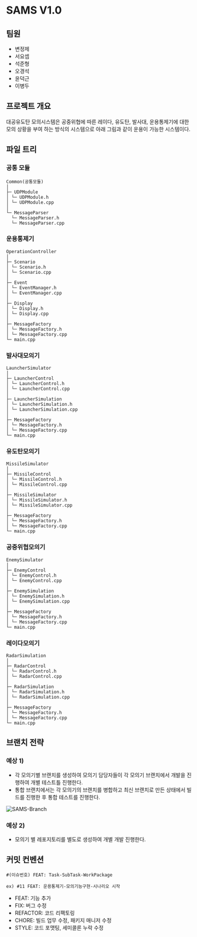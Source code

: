 # SAMS V1.0
## 팀원
- 변정제
- 서요셉
- 석준형
- 오경석
- 윤덕근
- 이병두
  
## 프로젝트 개요
 대공유도탄 모의시스템은 공중위협에 따른 레이다, 유도탄, 발사대, 운용통제기에 대한 모의 상황을 부여
 하는 방식의 시스템으로 아래 그림과 같이 운용이 가능한 시스템이다.

## 파일 트리
### 공통 모듈
```
Common(공통모듈)
│
├─ UDPModule
│ └─ UDPModule.h
│ └─ UDPModule.cpp
│
└─ MessageParser
  └─ MessageParser.h
  └─ MessageParser.cpp

```
### 운용통제기
```
OperationController
│
├─ Scenario
│ └─ Scenario.h
│ └─ Scenario.cpp
│
├─ Event
│ └─ EventManager.h
│ └─ EventManager.cpp
│
├─ Display
│ └─ Display.h
│ └─ Display.cpp
│
├─ MessageFactory
│ └─ MessageFactory.h
│ └─ MessageFactory.cpp
└─ main.cpp
```
### 발사대모의기
```
LauncherSimulator
│
├─ LauncherControl
│ └─ LauncherControl.h
│ └─ LauncherControl.cpp
│
├─ LauncherSimulation
│ └─ LauncherSimulation.h
│ └─ LauncherSimulation.cpp
│
├─ MessageFactory
│ └─ MessageFactory.h
│ └─ MessageFactory.cpp
└─ main.cpp
```
### 유도탄모의기
```
MissileSimulator
│
├─ MissileControl
│ └─ MissileControl.h
│ └─ MissileControl.cpp
│
├─ MissileSimulator
│ └─ MissileSimulator.h
│ └─ MissileSimulator.cpp
│
├─ MessageFactory
│ └─ MessageFactory.h
│ └─ MessageFactory.cpp
└─ main.cpp
```
### 공중위협모의기
```
EnemySimulator
│
├─ EnemyControl
│ └─ EnemyControl.h
│ └─ EnemyControl.cpp
│
├─ EnemySimulation
│ └─ EnemySimulation.h
│ └─ EnemySimulation.cpp
│
├─ MessageFactory
│ └─ MessageFactory.h
│ └─ MessageFactory.cpp
└─ main.cpp
```
### 레이다모의기
```
RadarSimulation
│
├─ RadarControl
│ └─ RadarControl.h
│ └─ RadarControl.cpp
│
├─ RadarSimulation
│ └─ RadarSimulation.h
│ └─ RadarSimulation.cpp
│
├─ MessageFactory
│ └─ MessageFactory.h
│ └─ MessageFactory.cpp
└─ main.cpp
```
## 브랜치 전략
### 예상 1)
- 각 모의기별 브랜치를 생성하여 모의기 담당자들이 각 모의기 브랜치에서 개발을 진행하여 개별 테스트틀 진행한다.
- 통합 브랜치에서는 각 모의기의 브랜치를 병합하고 최신 브랜치로 만든 상태에서 빌드를 진행한 후 통합 테스트를 진행한다.

![SAMS-Branch](https://github.com/DSIC2024-TeamB5/SAMS/assets/56868159/f8a98479-89c5-4f8c-9874-d8789cdf2041)


### 예상 2)
- 모의기 별 레포지토리를 별도로 생성하여 개별 개발 진행한다.

## 커밋 컨벤션

```
#(이슈번호) FEAT: Task-SubTask-WorkPackage

ex) #11 FEAT: 운용통제기-모의기능구현-시나리오 시작
```

- FEAT: 기능 추가
- FIX: 버그 수정
- REFACTOR: 코드 리팩토링
- CHORE: 빌드 업무 수정, 패키지 매니저 수정
- STYLE: 코드 포맷팅, 세미콜론 누락 수정

